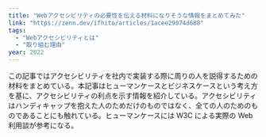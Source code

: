 ```yaml
---
title: "Webアクセシビリティの必要性を伝える材料になりそうな情報をまとめてみた"
link: "https://zenn.dev/ifhito/articles/1acee29074d688"
tags:
  - "Webアクセシビリティとは"
  - "取り組む理由"
year: 2022
---
```


この記事ではアクセシビリティを社内で実装する際に周りの人を説得するための材料をまとめている。本記事はヒューマンケースとビジネスケースという考え方を基に、アクセシビリティの利点を示す情報を紹介している。アクセシビリティはハンディキャップを抱えた人のためだけのものではなく、全ての人のためのものであることにも触れている。ヒューマンケースには W3C による実際の Web 利用談が参考になる。
